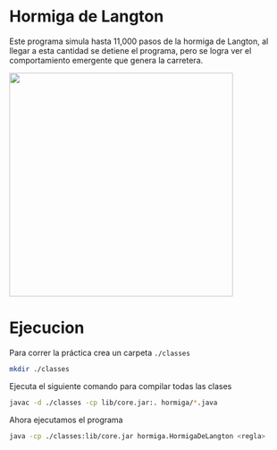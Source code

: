 # Hormiga de Langton

Este programa simula hasta 11,000 pasos de la hormiga de Langton, al llegar a esta cantidad se detiene el programa, pero se logra ver el comportamiento emergente que genera la carretera.

<img width="400px" src="https://media.giphy.com/media/v1.Y2lkPTc5MGI3NjExMHpqMmFoYmNiejUzcGw0YXd4cGh4cGVxanV6aTNqdmdheHgxaGZsNiZlcD12MV9pbnRlcm5hbF9naWZfYnlfaWQmY3Q9Zw/1lYoe7AvVbluUMaBdN/giphy-downsized-large.gif"/>

# Ejecucion

Para correr la práctica crea un carpeta `./classes`
```bash
mkdir ./classes
```

Ejecuta el siguiente comando para compilar todas las clases

```bash
javac -d ./classes -cp lib/core.jar:. hormiga/*.java
```

Ahora ejecutamos el programa 

```bash
java -cp ./classes:lib/core.jar hormiga.HormigaDeLangton <regla>
```

